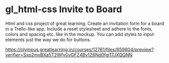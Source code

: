 # gl_html-css Invite to Board
Html and css project of great learning.
Create an invitation form for a board in a Trello-like app. Include a reset stylesheet and adhere to the fonts, colors and spacing etc. like in the mockup. You can add styles to input elements just the way we do for buttons.

https://olympus.greatlearning.in/courses/12761/files/859804/preview?verifier=Sxp2mvBXa5T2Wfy0yGFZ4Bv1Z6Nd0fgl17JXQQNN
